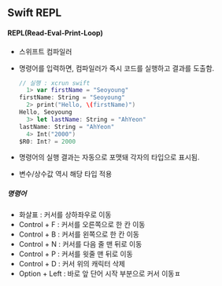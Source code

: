 ## Swift REPL

#### REPL(Read-Eval-Print-Loop)

- 스위프트 컴파일러

- 명령어를 입력하면, 컴파일러가 즉시 코드를 실행하고 결과를 도출함.

  ```swift
  // 실행 : xcrun swift  
  	1> var firstName = "Seoyoung"
  firstName: String = "Seoyoung"
    2> print("Hello, \(firstName)")
  Hello, Seoyoung
    3> let lastName: String = "AhYeon"
  lastName: String = "AhYeon"
    4> Int("2000")
  $R0: Int? = 2000
  ```

- 명령어의 실행 결과는 자동으로 포맷돼 각자의 타입으로 표시됨.

- 변수/상수값 역시 해당 타입 적용

##### 명령어

- 화살표 : 커서를 상하좌우로 이동
- Control + F : 커서를 오른쪽으로 한 칸 이동
- Control + B : 커서를 왼쪽으로 한 칸 이동
- Control + N : 커서를 다음 줄 맨 뒤로 이동
- Control + P : 커서를 윗줄 맨 뒤로 이동
- Control + D : 커서 위의 캐릭터 삭제
- Option + Left : 바로 앞 단어 시작 부분으로 커서 이동ㅍ